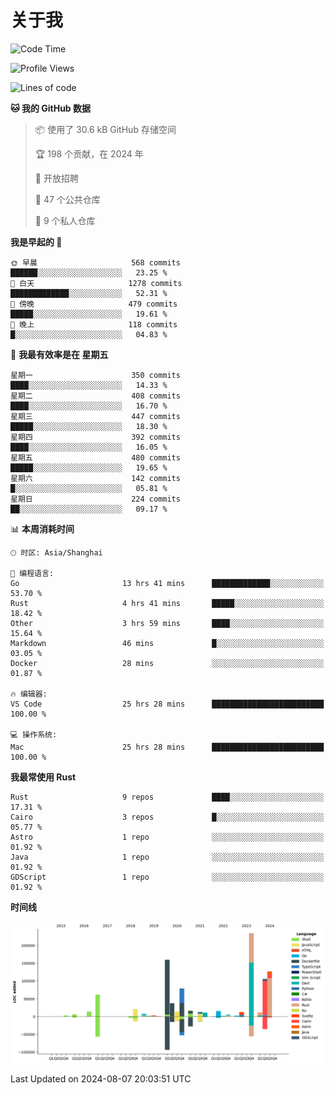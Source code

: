 # 关于我

<!--START_SECTION:waka-->
![Code Time](http://img.shields.io/badge/Code%20Time-3%2C012%20hrs%2027%20mins-blue)

![Profile Views](http://img.shields.io/badge/%E4%B8%AA%E4%BA%BA%E8%B5%84%E6%96%99%E8%A7%82%E7%9C%8B%E6%AC%A1%E6%95%B0-0-blue)

![Lines of code](https://img.shields.io/badge/%E4%BB%8E%E3%80%8CHello%20World%E3%80%8D%E8%B5%B7%E6%88%91%E5%B7%B2%E7%BB%8F%E5%86%99%E4%BA%86-960.5%20thousand%20%E8%A1%8C%E4%BB%A3%E7%A0%81-blue)

**🐱 我的 GitHub 数据** 

> 📦  使用了 30.6 kB GitHub 存储空间 
 > 
> 🏆 198 个贡献，在 2024 年
 > 
> 💼 开放招聘
 > 
> 📜 47 个公共仓库 
 > 
> 🔑 9 个私人仓库 
 > 
**我是早起的 🐤** 

```text
🌞 早晨                     568 commits         ██████░░░░░░░░░░░░░░░░░░░   23.25 % 
🌆 白天                     1278 commits        █████████████░░░░░░░░░░░░   52.31 % 
🌃 傍晚                     479 commits         █████░░░░░░░░░░░░░░░░░░░░   19.61 % 
🌙 晚上                     118 commits         █░░░░░░░░░░░░░░░░░░░░░░░░   04.83 % 
```
📅 **我最有效率是在 星期五** 

```text
星期一                      350 commits         ████░░░░░░░░░░░░░░░░░░░░░   14.33 % 
星期二                      408 commits         ████░░░░░░░░░░░░░░░░░░░░░   16.70 % 
星期三                      447 commits         █████░░░░░░░░░░░░░░░░░░░░   18.30 % 
星期四                      392 commits         ████░░░░░░░░░░░░░░░░░░░░░   16.05 % 
星期五                      480 commits         █████░░░░░░░░░░░░░░░░░░░░   19.65 % 
星期六                      142 commits         █░░░░░░░░░░░░░░░░░░░░░░░░   05.81 % 
星期日                      224 commits         ██░░░░░░░░░░░░░░░░░░░░░░░   09.17 % 
```


📊 **本周消耗时间** 

```text
🕑︎ 时区: Asia/Shanghai

💬 编程语言: 
Go                       13 hrs 41 mins      █████████████░░░░░░░░░░░░   53.70 % 
Rust                     4 hrs 41 mins       █████░░░░░░░░░░░░░░░░░░░░   18.42 % 
Other                    3 hrs 59 mins       ████░░░░░░░░░░░░░░░░░░░░░   15.64 % 
Markdown                 46 mins             █░░░░░░░░░░░░░░░░░░░░░░░░   03.05 % 
Docker                   28 mins             ░░░░░░░░░░░░░░░░░░░░░░░░░   01.87 % 

🔥 编辑器: 
VS Code                  25 hrs 28 mins      █████████████████████████   100.00 % 

💻 操作系统: 
Mac                      25 hrs 28 mins      █████████████████████████   100.00 % 
```

**我最常使用 Rust** 

```text
Rust                     9 repos             ████░░░░░░░░░░░░░░░░░░░░░   17.31 % 
Cairo                    3 repos             █░░░░░░░░░░░░░░░░░░░░░░░░   05.77 % 
Astro                    1 repo              ░░░░░░░░░░░░░░░░░░░░░░░░░   01.92 % 
Java                     1 repo              ░░░░░░░░░░░░░░░░░░░░░░░░░   01.92 % 
GDScript                 1 repo              ░░░░░░░░░░░░░░░░░░░░░░░░░   01.92 % 
```



**时间线**

![Lines of Code chart](https://raw.githubusercontent.com/catusax/catusax/master/assets/bar_graph.png)


 Last Updated on 2024-08-07 20:03:51 UTC
<!--END_SECTION:waka-->
